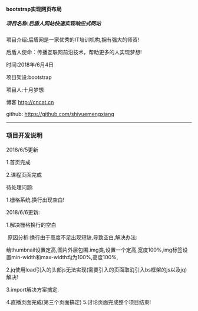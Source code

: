 #### bootstrap实现网页布局

##### 项目名称:后盾人网站快速实现响应式网站

项目介绍:后盾网是一家优秀的IT培训机构,拥有强大的师资!

后盾人使命：传播互联网前沿技术，帮助更多的人实现梦想! 

时间:2018年/6月4日

项目架设:bootstrap

项目人:十月梦想

博客  http://cncat.cn

github: https://github.com/shiyuemengxiang

------

### 						项目开发说明

2018/6/5更新

1.首页完成

2.课程页面完成

待处理问题:

1.栅格系统,换行出现空白!

2018/6/6更新:

1.解决栅格换行的空白

​	原因分析:换行由于高度不足出现短缺,导致空白,解决办法:

​	给thumbnail设置定高,图片外层包围.img类,设置一个定高,宽度100%,img标签设置min-width和max-width均为100%,高度100%,

2.jq使用load引入的头部js无法实现(需要引入的页面取消引入bs框架的js以及jq)解决!

3.import解决方案搞定.

4.直播页面完成(第三个页面搞定)
5.讨论页面完成整个项目结束!